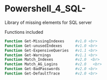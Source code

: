 # Powershell_4_SQL-
Library of missing elements for SQL server

Functions included

```powershell
Function Get-MissingIndexes     #v1.0 <br>
Function Get-unusedIndexes      #v1.0 <br>
Function Get-ExpensiveQueries   #v1.1 <br> 
Function Get-Warnings           #v1.1 <br>
Function Match_Indexes          #v2.0  <br>
Function Match_AG_Logins        #v2.0   <br>
Function Get-BadPasswords       #v2.0 <br>
Function Get-DefaultTrace       #v2.0 <br>
```
